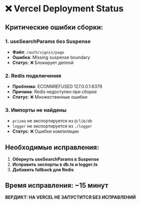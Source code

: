 # ❌ Vercel Deployment Status

## Критические ошибки сборки:

### 1. useSearchParams без Suspense
- **Файл**: `/auth/signin/page`
- **Ошибка**: Missing suspense boundary
- **Статус**: ❌ Блокирует деплой

### 2. Redis подключения
- **Проблема**: ECONNREFUSED 127.0.0.1:6379
- **Причина**: Redis недоступен при сборке
- **Статус**: ❌ Множественные ошибки

### 3. Импорты не найдены
- `prisma` не экспортируется из `@/lib/db`
- `logger` не экспортируется из `./logger`
- **Статус**: ❌ Ошибки компиляции

## Необходимые исправления:

1. **Обернуть useSearchParams в Suspense**
2. **Исправить экспорты в db.ts и logger.ts**  
3. **Добавить fallback для Redis**

## Время исправления: ~15 минут

**ВЕРДИКТ: НА VERCEL НЕ ЗАПУСТИТСЯ БЕЗ ИСПРАВЛЕНИЙ**